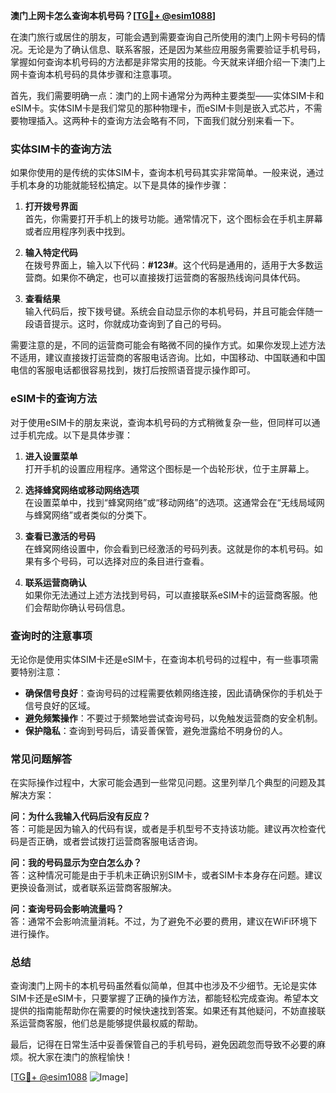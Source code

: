 **澳门上网卡怎么查询本机号码？[[TG💪+ @esim1088](https://t.me/s/esim1088)]**

在澳门旅行或居住的朋友，可能会遇到需要查询自己所使用的澳门上网卡号码的情况。无论是为了确认信息、联系客服，还是因为某些应用服务需要验证手机号码，掌握如何查询本机号码的方法都是非常实用的技能。今天就来详细介绍一下澳门上网卡查询本机号码的具体步骤和注意事项。

首先，我们需要明确一点：澳门的上网卡通常分为两种主要类型——实体SIM卡和eSIM卡。实体SIM卡是我们常见的那种物理卡，而eSIM卡则是嵌入式芯片，不需要物理插入。这两种卡的查询方法会略有不同，下面我们就分别来看一下。

### 实体SIM卡的查询方法

如果你使用的是传统的实体SIM卡，查询本机号码其实非常简单。一般来说，通过手机本身的功能就能轻松搞定。以下是具体的操作步骤：

1. **打开拨号界面**  
   首先，你需要打开手机上的拨号功能。通常情况下，这个图标会在手机主屏幕或者应用程序列表中找到。

2. **输入特定代码**  
   在拨号界面上，输入以下代码：**#123#**。这个代码是通用的，适用于大多数运营商。如果你不确定，也可以直接拨打运营商的客服热线询问具体代码。

3. **查看结果**  
   输入代码后，按下拨号键。系统会自动显示你的本机号码，并且可能会伴随一段语音提示。这时，你就成功查询到了自己的号码。

需要注意的是，不同的运营商可能会有略微不同的操作方式。如果你发现上述方法不适用，建议直接拨打运营商的客服电话咨询。比如，中国移动、中国联通和中国电信的客服电话都很容易找到，拨打后按照语音提示操作即可。

### eSIM卡的查询方法

对于使用eSIM卡的朋友来说，查询本机号码的方式稍微复杂一些，但同样可以通过手机完成。以下是具体步骤：

1. **进入设置菜单**  
   打开手机的设置应用程序。通常这个图标是一个齿轮形状，位于主屏幕上。

2. **选择蜂窝网络或移动网络选项**  
   在设置菜单中，找到“蜂窝网络”或“移动网络”的选项。这通常会在“无线局域网与蜂窝网络”或者类似的分类下。

3. **查看已激活的号码**  
   在蜂窝网络设置中，你会看到已经激活的号码列表。这就是你的本机号码。如果有多个号码，可以选择对应的条目进行查看。

4. **联系运营商确认**  
   如果你无法通过上述方法找到号码，可以直接联系eSIM卡的运营商客服。他们会帮助你确认号码信息。

### 查询时的注意事项

无论你是使用实体SIM卡还是eSIM卡，在查询本机号码的过程中，有一些事项需要特别注意：

- **确保信号良好**：查询号码的过程需要依赖网络连接，因此请确保你的手机处于信号良好的区域。
- **避免频繁操作**：不要过于频繁地尝试查询号码，以免触发运营商的安全机制。
- **保护隐私**：查询到号码后，请妥善保管，避免泄露给不明身份的人。

### 常见问题解答

在实际操作过程中，大家可能会遇到一些常见问题。这里列举几个典型的问题及其解决方案：

**问：为什么我输入代码后没有反应？**  
答：可能是因为输入的代码有误，或者是手机型号不支持该功能。建议再次检查代码是否正确，或者尝试拨打运营商客服电话咨询。

**问：我的号码显示为空白怎么办？**  
答：这种情况可能是由于手机未正确识别SIM卡，或者SIM卡本身存在问题。建议更换设备测试，或者联系运营商客服解决。

**问：查询号码会影响流量吗？**  
答：通常不会影响流量消耗。不过，为了避免不必要的费用，建议在WiFi环境下进行操作。

### 总结

查询澳门上网卡的本机号码虽然看似简单，但其中也涉及不少细节。无论是实体SIM卡还是eSIM卡，只要掌握了正确的操作方法，都能轻松完成查询。希望本文提供的指南能帮助你在需要的时候快速找到答案。如果还有其他疑问，不妨直接联系运营商客服，他们总是能够提供最权威的帮助。

最后，记得在日常生活中妥善保管自己的手机号码，避免因疏忽而导致不必要的麻烦。祝大家在澳门的旅程愉快！

[[TG💪+ @esim1088](https://t.me/s/esim1088) ![Image](https://i.postimg.cc/4NQfJmqS/Snipaste-2025-05-13-00-14-12.png)]
